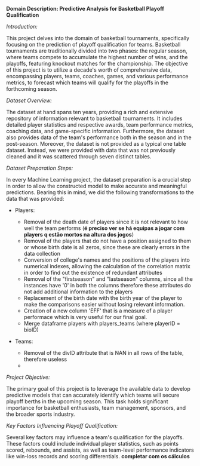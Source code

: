 **Domain Description: Predictive Analysis for Basketball Playoff Qualification**

*Introduction:*

This project delves into the domain of basketball tournaments, specifically focusing on the prediction of playoff qualification for teams. Basketball tournaments are traditionally divided into two phases: the regular season, where teams compete to accumulate the highest number of wins, and the playoffs, featuring knockout matches for the championship. The objective of this project is to utilize a decade's worth of comprehensive data, encompassing players, teams, coaches, games, and various performance metrics, to forecast which teams will qualify for the playoffs in the forthcoming season.

*Dataset Overview:*

The dataset at hand spans ten years, providing a rich and extensive repository of information relevant to basketball tournaments. It includes detailed player statistics and respective awards, team performance metrics, coaching data, and game-specific information. Furthermore, the dataset also provides data of the team's performance both in the season and in the post-season.
Moreover, the dataset is not provided as a typical one table dataset. Instead, we were provided with data that was not previously cleaned and it was scattered through seven distinct tables.

*Dataset Preparation Steps:*

In every Machine Learning project, the dataset preparation is a crucial step in order to allow the constructed model to make accurate and meaningful predictions. Bearing this in mind, we did the following transformations to the data that was provided:

- Players:
  - Removal of the death date of players since it is not relevant to how well the team performs (**é preciso ver se há equipas a jogar com players q estão mortos na altura dos jogos**)
  - Removal of the players that do not have a position assigned to them or whose birth date is all zeros, since these are clearly errors in the data collection
  - Conversion of college's names and the positions of the players into numerical indexes, allowing the calculation of the correlation matrix in order to find out the existence of redundant attributes
  - Removal of the "firstseason" and "lastseason" columns, since all the instances have '0' in both the columns therefore these attributes do not add additional information to the players
  - Replacement of the birth date with the birth year of the player to make the comparisons easier without losing relevant information.
  - Creation of a new column 'EFF' that is a measure of a player performace which is very useful for our final goal.
  - Merge dataframe players with players_teams (where playerID = bioID) 

- Teams:
  - Removal of the divID attribute that is NAN in all rows of the table, therefore useless
  - 
*Project Objective:*

The primary goal of this project is to leverage the available data to develop predictive models that can accurately identify which teams will secure playoff berths in the upcoming season. This task holds significant importance for basketball enthusiasts, team management, sponsors, and the broader sports industry.

*Key Factors Influencing Playoff Qualification:*

Several key factors may influence a team's qualification for the playoffs. These factors could include individual player statistics, such as points scored, rebounds, and assists, as well as team-level performance indicators like win-loss records and scoring differentials. **completar com os cálculos**

